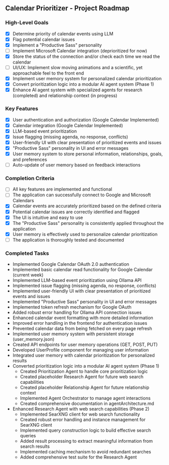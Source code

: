## Calendar Prioritizer - Project Roadmap

### High-Level Goals
- [x] Determine priority of calendar events using LLM
- [x] Flag potential calendar issues
- [x] Implement a "Productive Sass" personality
- [ ] Implement Microsoft Calendar integration (deprioritized for now)
- [x] Store the status of the connection and/or check each time we read the calendar
- [ ] UI/UX: Implement slow moving animations and a scientific, yet approachable feel to the front end
- [x] Implement user memory system for personalized calendar prioritization
- [x] Convert prioritization logic into a modular AI agent system (Phase 1)
- [x] Enhance AI agent system with specialized agents for research (completed) and relationship context (in progress)

### Key Features
- [x] User authentication and authorization (Google Calendar Implemented)
- [x] Calendar integration (Google Calendar Implemented)
- [x] LLM-based event prioritization
- [x] Issue flagging (missing agenda, no response, conflicts)
- [x] User-friendly UI with clear presentation of prioritized events and issues
- [x] "Productive Sass" personality in UI and error messages
- [x] User memory system to store personal information, relationships, goals, and preferences
- [ ] Auto-update of user memory based on feedback interactions

### Completion Criteria
- [ ] All key features are implemented and functional
- [ ] The application can successfully connect to Google and Microsoft Calendars
- [x] Calendar events are accurately prioritized based on the defined criteria
- [x] Potential calendar issues are correctly identified and flagged
- [x] The UI is intuitive and easy to use
- [x] The "Productive Sass" personality is consistently applied throughout the application
- [x] User memory is effectively used to personalize calendar prioritization
- [ ] The application is thoroughly tested and documented

### Completed Tasks
- Implemented Google Calendar OAuth 2.0 authentication
- Implemented basic calendar read functionality for Google Calendar (current week)
- Implemented LLM-based event prioritization using Ollama API
- Implemented issue flagging (missing agenda, no response, conflicts)
- Implemented user-friendly UI with clear presentation of prioritized events and issues
- Implemented "Productive Sass" personality in UI and error messages
- Implemented token refresh mechanism for Google OAuth
- Added robust error handling for Ollama API connection issues
- Enhanced calendar event formatting with more detailed information
- Improved error handling in the frontend for authentication issues
- Prevented calendar data from being fetched on every page refresh
- Implemented user memory system with persistent storage (user_memory.json)
- Created API endpoints for user memory operations (GET, POST, PUT)
- Developed UserProfile component for managing user information
- Integrated user memory with calendar prioritization for personalized results
- Converted prioritization logic into a modular AI agent system (Phase 1)
  - Created Prioritization Agent to handle core prioritization logic
  - Created placeholder Research Agent for future web search capabilities
  - Created placeholder Relationship Agent for future relationship context
  - Implemented Agent Orchestrator to manage agent interactions
  - Created comprehensive documentation in agentArchitecture.md
- Enhanced Research Agent with web search capabilities (Phase 2)
  - Implemented SearXNG client for web search functionality
  - Created robust error handling and instance management for SearXNG client
  - Implemented query construction logic to build effective search queries
  - Added result processing to extract meaningful information from search results
  - Implemented caching mechanism to avoid redundant searches
  - Added comprehensive test suite for the Research Agent
